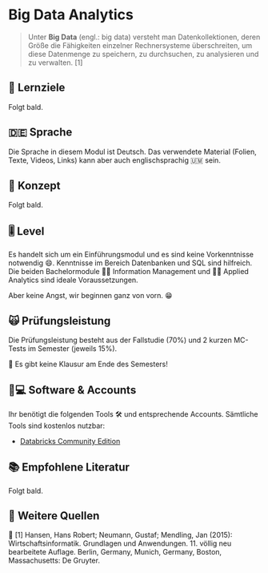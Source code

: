 # Big Data Analytics

> Unter **Big Data** \(engl.: big data\) versteht man Datenkollektionen, deren Größe die Fähigkeiten einzelner Rechnersysteme überschreiten, um diese Datenmenge zu speichern, zu durchsuchen, zu analysieren und zu verwalten. \[1\]

## 🎯 Lernziele <a id="learning-objectives"></a>

Folgt bald.

## 🇩🇪 Sprache

Die Sprache in diesem Modul ist Deutsch. Das verwendete Material \(Folien, Texte, Videos, Links\) kann aber auch englischsprachig 🇺🇲 sein.

## 📃 Konzept <a id="concept"></a>

Folgt bald.

## 🎚 Level <a id="level"></a>

Es handelt sich um ein Einführungsmodul und es sind keine Vorkenntnisse notwendig 😄. Kenntnisse im Bereich Datenbanken und SQL sind hilfreich. Die beiden Bachelormodule 👨🏫 Information Management und 👨🏫 Applied Analytics sind ideale Voraussetzungen.

Aber keine Angst, wir beginnen ganz von vorn. 😁 

## 🙀 Prüfungsleistung <a id="examination"></a>

Die Prüfungsleistung besteht aus der Fallstudie \(70%\) und 2 kurzen MC-Tests im Semester \(jeweils 15%\). 

🤟 Es gibt keine Klausur am Ende des Semesters!

## 👩💻 Software & Accounts <a id="software-and-accounts"></a>

Ihr benötigt die folgenden Tools 🛠 und entsprechende Accounts. Sämtliche Tools sind kostenlos nutzbar:

* [Databricks Community Edition](https://community.cloud.databricks.com)

## 📚 Empfohlene Literatur

Folgt bald.

## 📘 Weitere Quellen

📘 \[1\] Hansen, Hans Robert; Neumann, Gustaf; Mendling, Jan \(2015\): Wirtschaftsinformatik. Grundlagen und Anwendungen. 11. völlig neu bearbeitete Auflage. Berlin, Germany, Munich, Germany, Boston, Massachusetts: De Gruyter.

